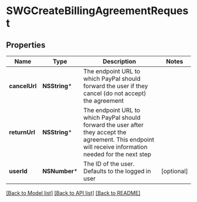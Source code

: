 # SWGCreateBillingAgreementRequest

## Properties
Name | Type | Description | Notes
------------ | ------------- | ------------- | -------------
**cancelUrl** | **NSString*** | The endpoint URL to which PayPal should forward the user if they cancel (do not accept) the agreement | 
**returnUrl** | **NSString*** | The endpoint URL to which PayPal should forward the user after they accept the agreement. This endpoint will receive information needed for the next step | 
**userId** | **NSNumber*** | The ID of the user. Defaults to the logged in user | [optional] 

[[Back to Model list]](../README.md#documentation-for-models) [[Back to API list]](../README.md#documentation-for-api-endpoints) [[Back to README]](../README.md)


